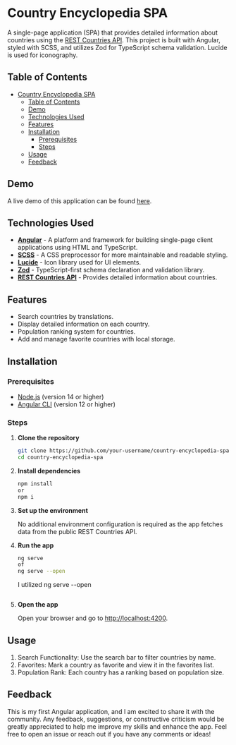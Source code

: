 # Country Encyclopedia SPA

A single-page application (SPA) that provides detailed information about countries using the [REST Countries API](https://restcountries.com/). This project is built with Angular, styled with SCSS, and utilizes Zod for TypeScript schema validation. Lucide is used for iconography.

## Table of Contents

- [Country Encyclopedia SPA](#country-encyclopedia-spa)
  - [Table of Contents](#table-of-contents)
  - [Demo](#demo)
  - [Technologies Used](#technologies-used)
  - [Features](#features)
  - [Installation](#installation)
    - [Prerequisites](#prerequisites)
    - [Steps](#steps)
  - [Usage](#usage)
  - [Feedback](#feedback)

## Demo

A live demo of this application can be found [here](https://rv-countries-enc.vercel.app/home).

## Technologies Used

- **[Angular](https://angular.io/)** - A platform and framework for building single-page client applications using HTML and TypeScript.
- **[SCSS](https://sass-lang.com/)** - A CSS preprocessor for more maintainable and readable styling.
- **[Lucide](https://lucide.dev/)** - Icon library used for UI elements.
- **[Zod](https://zod.dev/)** - TypeScript-first schema declaration and validation library.
- **[REST Countries API](https://restcountries.com/)** - Provides detailed information about countries.

## Features

- Search countries by translations.
- Display detailed information on each country.
- Population ranking system for countries.
- Add and manage favorite countries with local storage.

## Installation

### Prerequisites

- [Node.js](https://nodejs.org/) (version 14 or higher)
- [Angular CLI](https://angular.io/cli) (version 12 or higher)

### Steps

1. **Clone the repository**

   ```bash
   git clone https://github.com/your-username/country-encyclopedia-spa.git
   cd country-encyclopedia-spa
   ```

2. **Install dependencies**
   ```bash
   npm install
   or
   npm i
   ```
3. **Set up the environment**

   No additional environment configuration is required as the app fetches data from the public REST Countries API.

4. **Run the app**

   ```bash
   ng serve
   of
   ng serve --open

   ```

   I utilized ng serve --open

   ```

   ```

5. **Open the app**

   Open your browser and go to [http://localhost:4200](http://localhost:4200).

## Usage

1. Search Functionality: Use the search bar to filter countries by name.
2. Favorites: Mark a country as favorite and view it in the favorites list.
3. Population Rank: Each country has a ranking based on population size.

## Feedback

This is my first Angular application, and I am excited to share it with the community. Any feedback, suggestions, or constructive criticism would be greatly appreciated to help me improve my skills and enhance the app. Feel free to open an issue or reach out if you have any comments or ideas!
